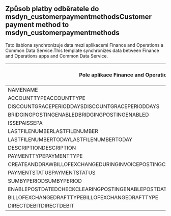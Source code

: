 ## <a name="customer-payment-method-to-msdyn_customerpaymentmethods"></a><span data-ttu-id="1695b-101">Způsob platby odběratele do msdyn_customerpaymentmethods</span><span class="sxs-lookup"><span data-stu-id="1695b-101">Customer payment method to msdyn_customerpaymentmethods</span></span>

<span data-ttu-id="1695b-102">Tato šablona synchronizuje data mezi aplikacemi Finance and Operations a Common Data Service.</span><span class="sxs-lookup"><span data-stu-id="1695b-102">This template synchronizes data between Finance and Operations apps and Common Data Service.</span></span>

<span data-ttu-id="1695b-103">Pole aplikace Finance and Operations</span><span class="sxs-lookup"><span data-stu-id="1695b-103">Finance and Operations field</span></span> | <span data-ttu-id="1695b-104">Typ mapování</span><span class="sxs-lookup"><span data-stu-id="1695b-104">Map type</span></span> | <span data-ttu-id="1695b-105">Jiné pole Dynamics 365</span><span class="sxs-lookup"><span data-stu-id="1695b-105">Other Dynamics 365 field</span></span> | <span data-ttu-id="1695b-106">Výchozí hodnota</span><span class="sxs-lookup"><span data-stu-id="1695b-106">Default value</span></span>
---|---|---|---
<span data-ttu-id="1695b-107">NAME</span><span class="sxs-lookup"><span data-stu-id="1695b-107">NAME</span></span> | = | <span data-ttu-id="1695b-108">msdyn_name</span><span class="sxs-lookup"><span data-stu-id="1695b-108">msdyn_name</span></span> | 
<span data-ttu-id="1695b-109">ACCOUNTTYPE</span><span class="sxs-lookup"><span data-stu-id="1695b-109">ACCOUNTTYPE</span></span> | >< | <span data-ttu-id="1695b-110">msdyn_accounttype</span><span class="sxs-lookup"><span data-stu-id="1695b-110">msdyn_accounttype</span></span> | 
<span data-ttu-id="1695b-111">DISCOUNTGRACEPERIODDAYS</span><span class="sxs-lookup"><span data-stu-id="1695b-111">DISCOUNTGRACEPERIODDAYS</span></span> | = | <span data-ttu-id="1695b-112">msdyn_discountgraceperioddays</span><span class="sxs-lookup"><span data-stu-id="1695b-112">msdyn_discountgraceperioddays</span></span> | 
<span data-ttu-id="1695b-113">BRIDGINGPOSTINGENABLED</span><span class="sxs-lookup"><span data-stu-id="1695b-113">BRIDGINGPOSTINGENABLED</span></span> | >< | <span data-ttu-id="1695b-114">msdyn_bridgingpostingenabled</span><span class="sxs-lookup"><span data-stu-id="1695b-114">msdyn_bridgingpostingenabled</span></span> | 
<span data-ttu-id="1695b-115">ISSEPA</span><span class="sxs-lookup"><span data-stu-id="1695b-115">ISSEPA</span></span> | >< | <span data-ttu-id="1695b-116">msdyn_issepa</span><span class="sxs-lookup"><span data-stu-id="1695b-116">msdyn_issepa</span></span> | 
<span data-ttu-id="1695b-117">LASTFILENUMBER</span><span class="sxs-lookup"><span data-stu-id="1695b-117">LASTFILENUMBER</span></span> | = | <span data-ttu-id="1695b-118">msdyn_lastfilenumber</span><span class="sxs-lookup"><span data-stu-id="1695b-118">msdyn_lastfilenumber</span></span> | 
<span data-ttu-id="1695b-119">LASTFILENUMBERTODAY</span><span class="sxs-lookup"><span data-stu-id="1695b-119">LASTFILENUMBERTODAY</span></span> | = | <span data-ttu-id="1695b-120">msdyn_lastfilenumbertoday</span><span class="sxs-lookup"><span data-stu-id="1695b-120">msdyn_lastfilenumbertoday</span></span> | 
<span data-ttu-id="1695b-121">DESCRIPTION</span><span class="sxs-lookup"><span data-stu-id="1695b-121">DESCRIPTION</span></span> | = | <span data-ttu-id="1695b-122">msdyn_description</span><span class="sxs-lookup"><span data-stu-id="1695b-122">msdyn_description</span></span> | 
<span data-ttu-id="1695b-123">PAYMENTTYPE</span><span class="sxs-lookup"><span data-stu-id="1695b-123">PAYMENTTYPE</span></span> | >< | <span data-ttu-id="1695b-124">msdyn_paymenttype</span><span class="sxs-lookup"><span data-stu-id="1695b-124">msdyn_paymenttype</span></span> | 
<span data-ttu-id="1695b-125">CREATEANDDRAWBILLOFEXCHANGEDURINGINVOICEPOSTING</span><span class="sxs-lookup"><span data-stu-id="1695b-125">CREATEANDDRAWBILLOFEXCHANGEDURINGINVOICEPOSTING</span></span> | >< | <span data-ttu-id="1695b-126">msdyn_invoiceupdate</span><span class="sxs-lookup"><span data-stu-id="1695b-126">msdyn_invoiceupdate</span></span> | 
<span data-ttu-id="1695b-127">PAYMENTSTATUS</span><span class="sxs-lookup"><span data-stu-id="1695b-127">PAYMENTSTATUS</span></span> | >< | <span data-ttu-id="1695b-128">msdyn_paymentstatus</span><span class="sxs-lookup"><span data-stu-id="1695b-128">msdyn_paymentstatus</span></span> | 
<span data-ttu-id="1695b-129">SUMBYPERIOD</span><span class="sxs-lookup"><span data-stu-id="1695b-129">SUMBYPERIOD</span></span> | >< | <span data-ttu-id="1695b-130">msdyn_sumbyperiod</span><span class="sxs-lookup"><span data-stu-id="1695b-130">msdyn_sumbyperiod</span></span> | 
<span data-ttu-id="1695b-131">ENABLEPOSTDATEDCHECKCLEARINGPOSTING</span><span class="sxs-lookup"><span data-stu-id="1695b-131">ENABLEPOSTDATEDCHECKCLEARINGPOSTING</span></span> | >< | <span data-ttu-id="1695b-132">msdyn_enablepostdatescheckclearingposting</span><span class="sxs-lookup"><span data-stu-id="1695b-132">msdyn_enablepostdatescheckclearingposting</span></span> | 
<span data-ttu-id="1695b-133">BILLOFEXCHANGEDRAFTTYPE</span><span class="sxs-lookup"><span data-stu-id="1695b-133">BILLOFEXCHANGEDRAFTTYPE</span></span> | >< | <span data-ttu-id="1695b-134">msdyn_billofexchangedrafttype</span><span class="sxs-lookup"><span data-stu-id="1695b-134">msdyn_billofexchangedrafttype</span></span> | 
<span data-ttu-id="1695b-135">DIRECTDEBIT</span><span class="sxs-lookup"><span data-stu-id="1695b-135">DIRECTDEBIT</span></span> | >< | <span data-ttu-id="1695b-136">msdyn_directdebit</span><span class="sxs-lookup"><span data-stu-id="1695b-136">msdyn_directdebit</span></span> | 
